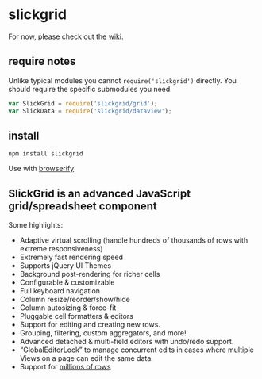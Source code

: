 # slickgrid

For now, please check out [the wiki](https://github.com/mleibman/SlickGrid/wiki).

## require notes

Unlike typical modules you cannot ```require('slickgrid')``` directly. You should require the specific submodules you need.

```js
var SlickGrid = require('slickgrid/grid');
var SlickData = require('slickgrid/dataview');
```

## install

```
npm install slickgrid
```

Use with [browserify](http://browserify.org)

## SlickGrid is an advanced JavaScript grid/spreadsheet component

Some highlights:

* Adaptive virtual scrolling (handle hundreds of thousands of rows with extreme responsiveness)
* Extremely fast rendering speed
* Supports jQuery UI Themes
* Background post-rendering for richer cells
* Configurable & customizable
* Full keyboard navigation
* Column resize/reorder/show/hide
* Column autosizing & force-fit
* Pluggable cell formatters & editors
* Support for editing and creating new rows.
* Grouping, filtering, custom aggregators, and more!
* Advanced detached & multi-field editors with undo/redo support.
* “GlobalEditorLock” to manage concurrent edits in cases where multiple Views on a page can edit the same data.
* Support for [millions of rows](http://stackoverflow.com/a/2569488/1269037)
